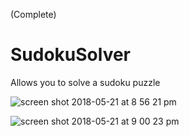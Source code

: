 (Complete)

# SudokuSolver
Allows you to solve a sudoku puzzle

![screen shot 2018-05-21 at 8 56 21 pm](https://user-images.githubusercontent.com/9144983/40341891-8396da28-5d3c-11e8-860f-6131ddae075a.jpg)

![screen shot 2018-05-21 at 9 00 23 pm](https://user-images.githubusercontent.com/9144983/40341898-8ce18f88-5d3c-11e8-88d1-069314c39cb9.jpg)
